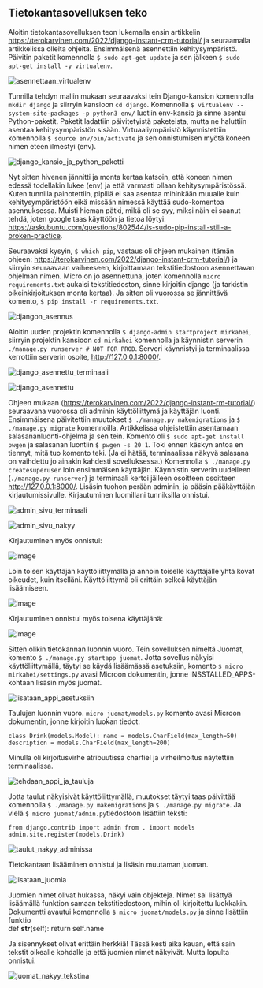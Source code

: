 ## Tietokantasovelluksen teko 

Aloitin tietokantasovelluksen teon lukemalla ensin artikkelin https://terokarvinen.com/2022/django-instant-crm-tutorial/ ja seuraamalla artikkelissa olleita ohjeita. 
Ensimmäisenä asennettiin kehitysympäristö. Päivitin paketit komennolla `$ sudo apt-get update` ja sen jälkeen `$ sudo apt-get install -y virtualenv`. 

![asennettaan_virtualenv](https://user-images.githubusercontent.com/82024427/220134820-6f4b4a8b-c5a4-4353-9736-294270649496.png)

Tunnilla tehdyn mallin mukaan seuraavaksi tein Django-kansion komennolla `mkdir django` ja siirryin kansioon `cd django`. Komennolla `$ virtualenv --system-site-packages -p python3 env/` 
luotiin env-kansio ja sinne asentui Python-paketit. Paketit ladattiin päivitetyistä paketeista, mutta ne haluttiin asentaa kehitysympäristön sisään. Virtuaaliympäristö käynnistettiin
komennolla `$ source env/bin/activate` ja sen onnistumisen myötä koneen nimen eteen ilmestyi (env). 

![django_kansio_ja_python_paketti](https://user-images.githubusercontent.com/82024427/220138447-debaddde-160a-48ce-b407-050aa0fe48a4.png)

Nyt sitten hivenen jännitti ja monta kertaa katsoin, että koneen nimen edessä todellakin lukee (env) ja että varmasti ollaan kehitysympäristössä. Kuten tunnilla painotettiin, pipillä ei saa asentaa
mihinkään muualle kuin kehitysympäristöön eikä missään nimessä käyttää sudo-komentoa asennuksessa. Muisti hieman pätki, mikä oli se syy, miksi näin ei saanut tehdä, joten google taas käyttöön ja tietoa löytyi: 
https://askubuntu.com/questions/802544/is-sudo-pip-install-still-a-broken-practice. 

Seuraavaksi kysyin, `$ which pip`, vastaus oli ohjeen mukainen (tämän ohjeen: https://terokarvinen.com/2022/django-instant-crm-tutorial/) ja siirryin seuraavaan vaiheeseen, kirjoittamaan 
tekstitiedostoon asennettavan ohjelman nimen. Micro on jo asennettuna, joten komennolla `micro requirements.txt` aukaisi tekstitiedoston, sinne kirjoitin django (ja tarkistin oikeinkirjoituksen monta kertaa).
Ja sitten oli vuorossa se jännittävä komento, `$ pip install -r requirements.txt`. 

![djangon_asennus](https://user-images.githubusercontent.com/82024427/220142660-ad19cc09-764d-4558-b138-19edb5088d97.png)

Aloitin uuden projektin komennolla `$ django-admin startproject mirkahei`, siirryin projektin kansioon `cd mirkahei` komennolla ja käynnistin serverin `./manage.py runserver # NOT FOR PROD`. Serveri käynnistyi ja terminaalissa kerrottiin serverin osoite, http://127.0.0.1:8000/. 

![django_asennettu_terminaali](https://user-images.githubusercontent.com/82024427/220144758-9d67514a-cc0d-4968-b2e8-e33f15d56aea.png)

![django_asennettu](https://user-images.githubusercontent.com/82024427/220144807-5270e99b-b24f-4921-bc48-608c83e70efe.png)

Ohjeen mukaan (https://terokarvinen.com/2022/django-instant-rm-tutorial/) seuraavana vuorossa oli adminin käyttöliittymä ja käyttäjän luonti. Ensimmäisena päivitettiin muutokset `$ ./manage.py makemigrations` ja `$ ./manage.py migrate` komennoilla. Artikkelissa ohjeistettiin asentamaan salasananluonti-ohjelma ja sen tein. Komento oli `$ sudo apt-get install pwgen` ja salasanan luontiin `$ pwgen -s 20 1`. Toki ennen käskyn antoa en tiennyt, mitä tuo komento teki. (Ja ei hätää, terminaalissa näkyvä salasana on vaihdettu jo ainakin kahdesti sovelluksessa.) Komennolla `$ ./manage.py createsuperuser` loin ensimmäisen käyttäjän. Käynnistin serverin uudelleen (`./manage.py runserver`) ja terminaali kertoi jälleen osoitteen osoitteen http://127.0.0.1:8000/. Lisäsin tuohon perään adminin, ja pääsin pääkäyttäjän kirjautumissivulle. Kirjautuminen luomillani tunniksilla onnistui. 

![admin_sivu_terminaali](https://user-images.githubusercontent.com/82024427/220147494-ab079e74-8147-4d3e-b679-38fce327b6f3.png)

![admin_sivu_nakyy](https://user-images.githubusercontent.com/82024427/220147575-e18f3295-575e-4a10-9ff2-75d89e4c27fd.png)

Kirjautuminen myös onnistui: 

![image](https://user-images.githubusercontent.com/82024427/220147808-60357832-014e-441f-8581-d29fe5c11702.png)

Loin toisen käyttäjän käyttöliittymällä ja annoin toiselle käyttäjälle yhtä kovat oikeudet, kuin itselläni. Käyttöliittymä oli erittäin selkeä käyttäjän lisäämiseen. 

![image](https://user-images.githubusercontent.com/82024427/220148127-3de0be61-c27f-49d8-85be-459af469c53a.png)

Kirjautuminen onnistui myös toisena käyttäjänä: 

![image](https://user-images.githubusercontent.com/82024427/220148400-725fceb0-c904-4e7f-8349-16d9cb90f017.png)

Sitten olikin tietokannan luonnin vuoro. Tein sovelluksen nimeltä Juomat, komento `$ ./manage.py startapp juomat`. Jotta sovellus näkyisi käyttöliittymällä, täytyi se käydä lisäämässä asetuksiin, komento `$ micro mirkahei/settings.py` avasi Microon dokumentin, jonne INSSTALLED_APPS-kohtaan lisäsin myös juomat. 

![lisataan_appi_asetuksiin](https://user-images.githubusercontent.com/82024427/220149272-bb3c3445-989b-4ee7-893b-27e2f076fff0.png)

Taulujen luonnin vuoro. `micro juomat/models.py` komento avasi Microon dokumentin, jonne kirjoitin luokan tiedot:

`class Drink(models.Model):
    name = models.CharField(max_length=50)
    description = models.CharField(max_length=200)`
 
 Minulla oli kirjoitusvirhe atribuutissa charfiel ja virheilmoitus näytettiin terminaalissa. 
 
 ![tehdaan_appi_ja_tauluja](https://user-images.githubusercontent.com/82024427/220151482-2ad4b273-e967-430a-bf5f-17f9621c080d.png)
 
 Jotta taulut näkyisivät käyttöliittymällä, muutokset täytyi taas päivittää komennolla `$ ./manage.py makemigrations` ja `$ ./manage.py migrate`. Ja vielä `$ micro juomat/admin.py`tiedostoon lisättiin teksti: 
 
 `from django.contrib import admin
from . import models
admin.site.register(models.Drink)`

![taulut_nakyy_adminissa](https://user-images.githubusercontent.com/82024427/220154439-aff25520-3019-401a-bc41-259b668cdfec.png)

Tietokantaan lisääminen onnistui ja lisäsin muutaman juoman. 

![lisataan_juomia](https://user-images.githubusercontent.com/82024427/220154722-698edc08-8686-4c99-a1d2-ddaa41346bd2.png)

Juomien nimet olivat hukassa, näkyi vain objekteja. Nimet sai lisättyä lisäämällä funktion samaan tekstitiedostoon, mihin oli kirjoitettu luokkakin. Dokumentti avautui komennolla `$ micro juomat/models.py` ja sinne lisättiin funktio  
def __str__(self):
        return self.name
        
Ja sisennykset olivat erittäin herkkiä! Tässä kesti aika kauan, että sain tekstit oikealle kohdalle ja että juomien nimet näkyivät. Mutta lopulta onnistui. 

![juomat_nakyy_tekstina](https://user-images.githubusercontent.com/82024427/220155413-6eb7a5e5-e605-45b4-8e87-93b164c36272.png)





















